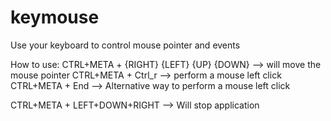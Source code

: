 # keymouse
Use your keyboard to control mouse pointer and events

How to use:
CTRL+META  + {RIGHT} {LEFT} {UP} {DOWN}  --> will move the mouse pointer
CTRL+META  +  Ctrl_r --> perform a mouse left click
CTRL+META  +  End --> Alternative way to perform a mouse left click

CTRL+META  +  LEFT+DOWN+RIGHT --> Will stop application